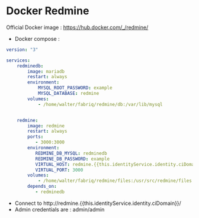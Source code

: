 Docker Redmine
===================

Official Docker image : https://hub.docker.com/_/redmine/

* Docker compose :

```yml
version: "3"

services:
    redminedb:
        image: mariadb
        restart: always
        environment:
            MYSQL_ROOT_PASSWORD: example
            MYSQL_DATABASE: redmine
        volumes:
            - /home/walter/fabriq/redmine/db:/var/lib/mysql


    redmine:
        image: redmine
        restart: always
        ports:
           - 3000:3000
        environment:
           REDMINE_DB_MYSQL: redminedb
           REDMINE_DB_PASSWORD: example
           VIRTUAL_HOST: redmine.{{this.identityService.identity.ciDomain}}
           VIRTUAL_PORT: 3000  
        volumes:
            - /home/walter/fabriq/redmine/files:/usr/src/redmine/files
        depends_on:
           - redminedb

```

* Connect to http://redmine.{{this.identityService.identity.ciDomain}}/
* Admin credentials are : admin/admin